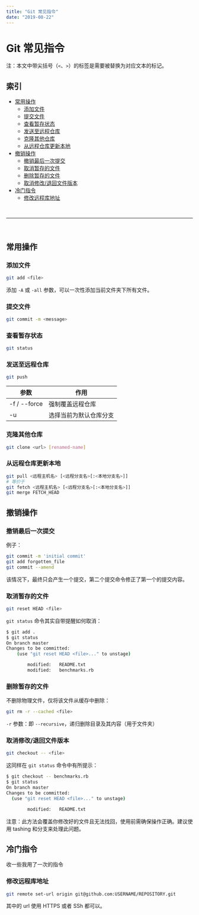 ```yaml
---
title: "Git 常见指令"
date: "2019-08-22"
---
```


# Git 常见指令 <!-- omit in toc -->

注：本文中带尖括号（`<`、`>`）的标签是需要被替换为对应文本的标记。

## 索引 <!-- omit in toc -->

- [常用操作](#常用操作)
  - [添加文件](#添加文件)
  - [提交文件](#提交文件)
  - [查看暂存状态](#查看暂存状态)
  - [发送至远程仓库](#发送至远程仓库)
  - [克隆其他仓库](#克隆其他仓库)
  - [从远程仓库更新本地](#从远程仓库更新本地)
- [撤销操作](#撤销操作)
  - [撤销最后一次提交](#撤销最后一次提交)
  - [取消暂存的文件](#取消暂存的文件)
  - [删除暂存的文件](#删除暂存的文件)
  - [取消修改/退回文件版本](#取消修改退回文件版本)
- [冷门指令](#冷门指令)
  - [修改远程库地址](#修改远程库地址)

<br>

---

<br>

## 常用操作

### 添加文件

```bash
git add <file>
```

添加 `-A` 或 `-all` 参数，可以一次性添加当前文件夹下所有文件。

### 提交文件

```bash
git commit -m <message>
```

### 查看暂存状态

```bash
git status
```

### 发送至远程仓库

```bash
git push
```

| 参数         | 作用                   |
| ------------ | ---------------------- |
| -f / --force | 强制覆盖远程仓库       |
| -u           | 选择当前为默认仓库分支 |

### 克隆其他仓库

```bash
git clone <url> [renamed-name]
```

### 从远程仓库更新本地

```bash
git pull <远程主机名> [<远程分支名>[:<本地分支名>]]
# 等价于
git fetch <远程主机名> [<远程分支名>[:<本地分支名>]]
git merge FETCH_HEAD
```


## 撤销操作

### 撤销最后一次提交

例子：

```bash
git commit -m 'initial commit'
git add forgotten_file
git commit --amend
```

该情况下，最终只会产生一个提交，第二个提交命令修正了第一个的提交内容。

### 取消暂存的文件

```bash
git reset HEAD <file>
```

`git status` 命令其实自带提醒如何取消：

```bash
$ git add .
$ git status
On branch master
Changes to be committed:
    (use "git reset HEAD <file>..." to unstage)

        modified:   README.txt
        modified:   benchmarks.rb
```

### 删除暂存的文件

不删除物理文件，仅将该文件从缓存中删除：

```bash
git rm -r --cached <file>
```
`-r` 参数：即 `--recursive`，递归删除目录及其内容（用于文件夹）

### 取消修改/退回文件版本

```bash
git checkout -- <file>
```

这同样在 `git status` 命令中有所提示：

```bash
$ git checkout -- benchmarks.rb
$ git status
On branch master
Changes to be committed:
  (use "git reset HEAD <file>..." to unstage)

        modified:   README.txt
```

注意：此方法会覆盖你修改好的文件且无法找回，使用前需确保操作正确。建议使用 tashing 和分支来处理此问题。

## 冷门指令

收一些我用了一次的指令

### 修改远程库地址

```bash
git remote set-url origin git@github.com:USERNAME/REPOSITORY.git
```

其中的 url 使用 HTTPS 或者 SSh 都可以。


